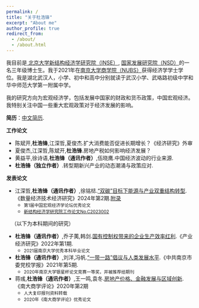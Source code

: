 ```yaml
---
permalink: /
title: "关于杜浩锋"
excerpt: "About me"
author_profile: true
redirect_from: 
  - /about/
  - /about.html
---
```

我目前是[ 北京大学新结构经济学研究院（INSE）](https://www.nse.pku.edu.cn/), [ 国家发展研究院（NSD）](https://nsd.pku.edu.cn/)的一名三年级博士生。我于2021年在[南京大学商学院（NUBS）](https://nubs.nju.edu.cn/)获得经济学学士学位。我是湖北武汉人，小学、初中和高中分别就读于武汉小学、武珞路初级中学和华中师范大学第一附属中学。

我的研究方向为宏观经济学，包括发展中国家的财政和货币政策，中国宏观经济。我特别关注中国一些重大宏观政策对于经济发展的影响。

**简历**：[中文简历](../assets/杜浩锋中文简历.pdf).


**工作论文**
+ 陈斌开,**杜浩锋**,江深哲,夏俊杰.扩大消费能否促进长期增长？《经济研究》外审
+ 夏俊杰,江深哲,陈斌开,**杜浩锋**.房地产税如何影响经济发展？
+ 黄益平,徐诗语,**杜浩锋（通讯作者）**,伍晓鹰.中国经济波动的行业来源.
+ **杜浩锋（独立作者）**.转型期新兴产业的动态潮涌与政策应对.

**发表论文**
+ 江深哲,**杜浩锋（通讯作者）**,徐铭梽.[“双碳”目标下能源与产业双重结构转型](../assets/双碳目标下能源与产业双重结构转型.pdf).《数量经济技术经济研究》2024年第2期.[附录](../assets/双碳目标下能源与产业双重结构转型附录.pdf)
  - <small>第1届中国宏观经济学论坛优秀论文</small>
  - <small>[新结构经济学研究院工作论文No.C2023002](https://www.nse.pku.edu.cn/xzyj/gzlw/gzlw2/533823.htm)</small>

&emsp;（以下为本科期间的研究）

+ **杜浩锋（通讯作者）**,乔子荑,韩剑.[国有控制权带来的企业生产效率红利](https://kns.cnki.net/kcms2/article/abstract?v=SDjqx_HoHgvXI0Bo8uJl3ZtwSimsbymiMqItI5blDKIsl2dJ03VCX3KPJeV0COicUUpSVbYmE3jEPc-hn6hEslPKqemBLpzQ8fOk4fGvoiCo4_ENleVxAGMLmq7t-RefD9GSY2uM48Cr7Hv_3UbwrA==&uniplatform=NZKPT&language=CHS).《产业经济研究》2022年第1期.
  - <small>2021届南京大学优秀本科毕业论文</small>
+ **杜浩锋（通讯作者）**,刘洋,冯帆.[“一带一路”倡议与人类发展水平](https://kns.cnki.net/kcms2/article/abstract?v=SDjqx_HoHgsLRSLpiEuz5eHYFSVrCspl-7ripTV7lpJfb32zwP1T_Jar_MgbFJcrPffHW5tYwv3Xnk-YcJvuF1Wpv8Mder0ju3bGCkq884B7BA5_4_Qs7VRj9McixC63OSzNhnuWZu5FUCQxeMVRKg==&uniplatform=NZKPT&language=CHS).《中共南京市委党校学报》2021年第5期.
  - <small>2020年南京大学银星杯论文竞赛一等奖，并被推荐给期刊</small>
+ 蒋彧,**杜浩锋（通讯作者）**,王一鸣,袁冬.[房地产价格、金融发展与区域创新](https://kns.cnki.net/kcms2/article/abstract?v=SDjqx_HoHgv3Lr_QkgU5WdvetHNW4SqGSBoKtz4UfxGoczz5aIpDPnOEfokeWZifxQrAGU0YA_Toxq_5Yefe0wo9fS_0DSyvxyffI0UmCsJeZQ_ggL5GDqunAk7w8w4ExDgTHzLxjp8=&uniplatform=NZKPT&language=CHS).《南大商学评论》2020年第2期
  - <small>人大复印报刊资料转载</small>
  - <small>2020年《南大商学评论》优秀论文</small>
